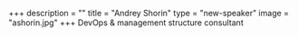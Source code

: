 +++
description = ""
title = "Andrey Shorin"
type = "new-speaker"
image = "ashorin.jpg"
+++
DevOps & management structure consultant
